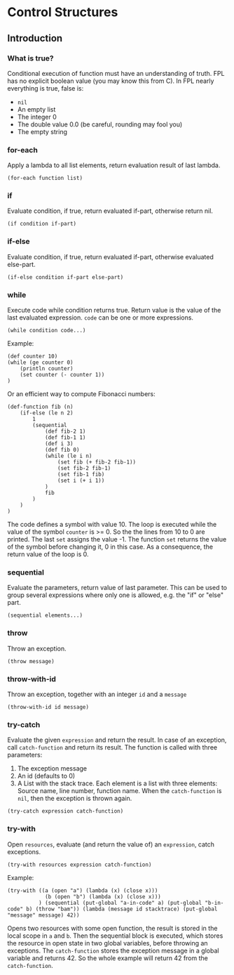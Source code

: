 # Control Structures

## Introduction

### What is true?

Conditional execution of function must have an understanding of truth. FPL has no explicit boolean
value (you may know this from C). In FPL nearly everything is true, false is:
* `nil`
* An empty list
* The integer 0
* The double value 0.0 (be careful, rounding may fool you)
* The empty string



### for-each
Apply a lambda to all list elements, return evaluation result of last lambda.
```
(for-each function list)
```

### if
Evaluate condition, if true, return evaluated if-part, otherwise return nil.
```
(if condition if-part)
```

### if-else
Evaluate condition, if true, return evaluated if-part, otherwise evaluated else-part.
```
(if-else condition if-part else-part)
```

### while
Execute code while condition returns true. Return value is the value of the last evaluated expression.
`code` can be one or more expressions. 
```
(while condition code...)
```
Example:
```
(def counter 10)
(while (ge counter 0) 
	(println counter)
	(set counter (- counter 1))
)
```

Or an efficient way to compute Fibonacci numbers: 
```
(def-function fib (n)
	(if-else (le n 2)
		1
		(sequential 
			(def fib-2 1)
			(def fib-1 1)
			(def i 3)
			(def fib 0)
			(while (le i n)
				(set fib (+ fib-2 fib-1))
				(set fib-2 fib-1)
				(set fib-1 fib)
				(set i (+ i 1))
			)
			fib
		)
	)
)
```


The code defines a symbol with value 10. The loop is executed while the value of the symbol `counter` is >= 0. 
So the the lines from 10 to 0 are printed.  The last `set` assigns the value -1. The function `set` returns the 
value of the symbol before changing it, 0 in this case. As a consequence, the return value of the loop is 0.

### sequential
Evaluate the parameters, return value of last parameter.
This can be used to group several expressions where only one is allowed, e.g. the "if" or "else" part.
```
(sequential elements...)
```

### throw
Throw an exception.
```
(throw message)
```

### throw-with-id
Throw an exception, together with an integer `id` and a `message`
```
(throw-with-id id message)
```

### try-catch
Evaluate the given `expression` and return the result.
In case of an exception, call `catch-function` and return its result. The function is called
with three parameters:
1. The exception message
2. An id (defaults to 0)
3. A List with the stack trace. Each element is a list with three elements: Source name, line number, function name.
When the `catch-function` is `nil`, then the exception is thrown again.
```
(try-catch expression catch-function)
```

### try-with
Open `resources`, evaluate (and return the value of) an `expression`, catch exceptions.  
```
(try-with resources expression catch-function)
```
Example:
```
(try-with ((a (open "a") (lambda (x) (close x))) 
            (b (open "b") (lambda (x) (close x))) 
          ) (sequential (put-global "a-in-code" a) (put-global "b-in-code" b) (throw "bam")) (lambda (message id stacktrace) (put-global "message" message) 42)) 
```
Opens two resources with some open function, the result is stored in the local scope in `a` and `b`. Then the sequential block is executed, which stores the
resource in open state in two global variables, before throwing an exceptions. The `catch-function` stores the exception message in a global variable and
returns 42. So the whole example will return 42 from the `catch-function`.
